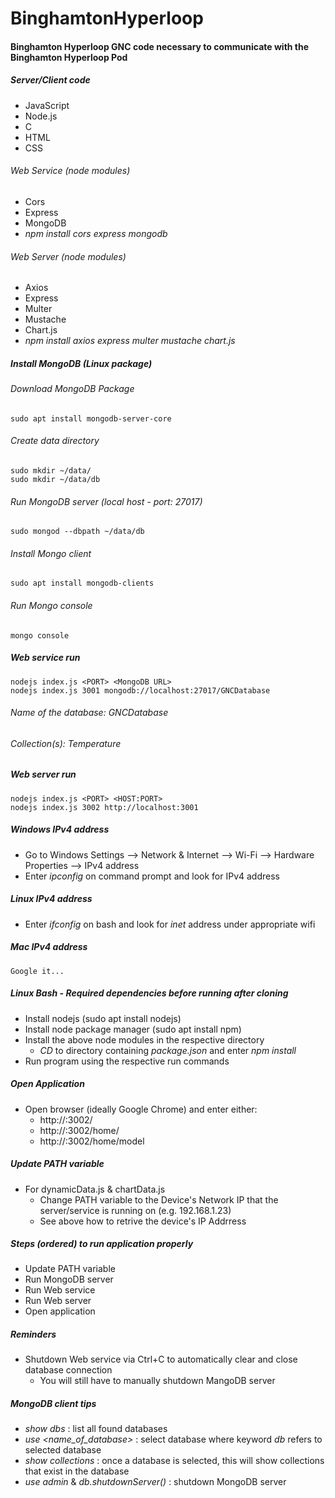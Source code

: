 # BinghamtonHyperloop

#### Binghamton Hyperloop GNC code necessary to communicate with the Binghamton Hyperloop Pod
##### Server/Client code
  - JavaScript
  - Node.js
  - C
  - HTML
  - CSS
  ###### Web Service (node modules)
  - Cors
  - Express
  - MongoDB
  - *npm install cors express mongodb*
  ###### Web Server (node modules)
  - Axios
  - Express
  - Multer
  - Mustache
  - Chart.js
  - *npm install axios express multer mustache chart.js*

##### Install MongoDB (Linux package)
  ###### Download MongoDB Package
    sudo apt install mongodb-server-core
  ###### Create data directory
    sudo mkdir ~/data/
    sudo mkdir ~/data/db
  ###### Run MongoDB server (local host - port: 27017)
    sudo mongod --dbpath ~/data/db
  ###### Install Mongo client
    sudo apt install mongodb-clients
  ###### Run Mongo console
    mongo console

##### Web service run
    nodejs index.js <PORT> <MongoDB URL>
    nodejs index.js 3001 mongodb://localhost:27017/GNCDatabase
  ###### Name of the database: *GNCDatabase*  
  ###### Collection(s): *Temperature*

##### Web server run
    nodejs index.js <PORT> <HOST:PORT>  
    nodejs index.js 3002 http://localhost:3001

##### Windows IPv4 address
  - Go to Windows Settings --> Network & Internet --> Wi-Fi --> Hardware Properties --> IPv4 address  
  - Enter *ipconfig* on command prompt and look for IPv4 address
##### Linux IPv4 address
  - Enter *ifconfig* on bash and look for *inet* address under appropriate wifi
##### Mac IPv4 address
    Google it...

##### Linux Bash - Required dependencies before running after cloning
  - Install nodejs (sudo apt install nodejs)
  - Install node package manager (sudo apt install npm)
  - Install the above node modules in the respective directory
    - *CD* to directory containing *package.json* and enter *npm install*
  - Run program using the respective run commands

##### Open Application
  - Open browser (ideally Google Chrome) and enter either:
    - http://<Device Physical IP>:3002/
    - http://<Device Physical IP>:3002/home/
    - http://<Device Physical IP>:3002/home/model

##### Update PATH variable
  - For dynamicData.js & chartData.js 
    - Change PATH variable to the Device's Network IP that the server/service is running on (e.g. 192.168.1.23)
    - See above how to retrive the device's IP Addrress

##### Steps (ordered) to run application properly
  - Update PATH variable
  - Run MongoDB server
  - Run Web service
  - Run Web server
  - Open application

##### Reminders
  - Shutdown Web service via Ctrl+C to automatically clear and close database connection
    - You will still have to manually shutdown MangoDB server

##### MongoDB client tips
  - *show dbs* : list all found databases
  - *use <name_of_database>* : select database where keyword *db* refers to selected database
  - *show collections* : once a database is selected, this will show collections that exist in the database
  - *use admin* & *db.shutdownServer()* : shutdown MongoDB server